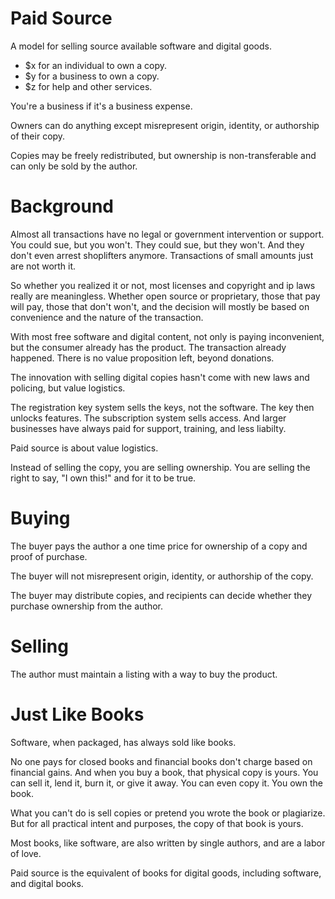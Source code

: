 # Paid Source

A model for selling source available software and digital goods.

- $x for an individual to own a copy.
- $y for a business to own a copy.
- $z for help and other services.

You're a business if it's a business expense.

Owners can do anything except misrepresent origin, identity, or authorship of their copy.

Copies may be freely redistributed, but ownership is non-transferable and can only be sold by the author.



# Background

Almost all transactions have no legal or government intervention or support. You could sue, but you won't. They could sue, but they won't. And they don't even arrest shoplifters anymore. Transactions of small amounts just are not worth it.

So whether you realized it or not, most licenses and copyright and ip laws really are meaningless. Whether open source or proprietary, those that pay will pay, those that don't won't, and the decision will mostly be based on convenience and the nature of the transaction.

With most free software and digital content, not only is paying inconvenient, but the consumer already has the product. The transaction already happened. There is no value proposition left, beyond donations.

The innovation with selling digital copies hasn't come with new laws and policing, but value logistics. 

The registration key system sells the keys, not the software. The key then unlocks features. The subscription system sells access. And larger businesses have always paid for support, training, and less liabilty.

Paid source is about value logistics.

Instead of selling the copy, you are selling ownership. You are selling the right to say, "I own this!" and for it to be true.

# Buying

The buyer pays the author a one time price for ownership of a copy and proof of purchase.

The buyer will not misrepresent origin, identity, or authorship of the copy.

The buyer may distribute copies, and recipients can decide whether they purchase ownership from the author.

# Selling

The author must maintain a listing with a way to buy the product.





# Just Like Books

Software, when packaged, has always sold like books.

No one pays for closed books and financial books don't charge based on financial gains. And when you buy a book, that physical copy is yours. You can sell it, lend it, burn it, or give it away. You can even copy it. You own the book. 

What you can't do is sell copies or pretend you wrote the book or plagiarize. But for all practical intent and purposes, the copy of that book is yours.

Most books, like software, are also written by single authors, and are a labor of love.

Paid source is the equivalent of books for digital goods, including software, and digital books.


